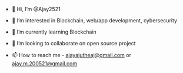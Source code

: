 - 👋 Hi, I’m @Ajay2521

- 👀 I’m interested in Blockchain, web/app development, cybersecurity

- 🌱 I’m currently learning Blockchain

- 💞️ I’m looking to collaborate on open source project

- 📫 How to reach me - ajayajutheaj@gmail.com or ajay.m.200521@gmail.com 
